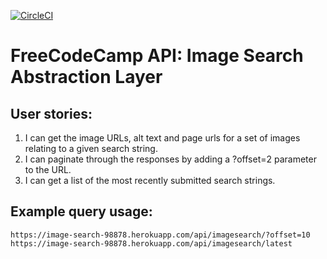 [![CircleCI](https://circleci.com/gh/abhinavmall/image-search-abstraction.svg?style=svg)](https://circleci.com/gh/abhinavmall/image-search-abstraction)

# FreeCodeCamp API: Image Search Abstraction Layer
## User stories:
1. I can get the image URLs, alt text and page urls for a set of images relating to a given search string.
2. I can paginate through the responses by adding a ?offset=2 parameter to the URL.
3. I can get a list of the most recently submitted search strings.

## Example query usage:

```text
https://image-search-98878.herokuapp.com/api/imagesearch/?offset=10
https://image-search-98878.herokuapp.com/api/imagesearch/latest
```
